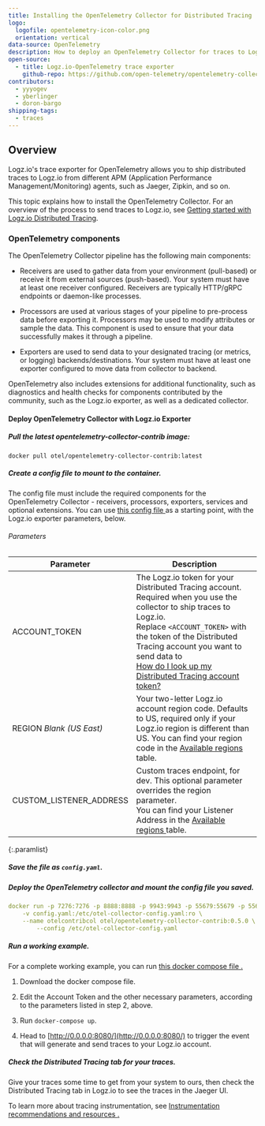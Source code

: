 ```yaml
---
title: Installing the OpenTelemetry Collector for Distributed Tracing
logo:
  logofile: opentelemetry-icon-color.png
  orientation: vertical
data-source: OpenTelemetry
description: How to deploy an OpenTelemetry Collector for traces to Logz.io
open-source:
  - title: Logz.io-OpenTelemetry trace exporter
    github-repo: https://github.com/open-telemetry/opentelemetry-collector-contrib
contributors:
  - yyyogev
  - yberlinger
  - doron-bargo
shipping-tags:
  - traces
---
```

## Overview

Logz.io's trace exporter for OpenTelemetry allows you to ship distributed traces to Logz.io from different APM (Application Performance Management/Monitoring) agents, such as Jaeger, Zipkin, and so on.

This topic explains how to install the OpenTelemetry Collector. For an overview of the process to send traces to Logz.io, see <a href="/user-guide/distributed-tracing/getting-started-tracing" target ="_blank"> Getting started with Logz.io Distributed Tracing</a>. 

### OpenTelemetry components

The OpenTelemetry Collector pipeline has the following main components: 

* Receivers are used to gather data from your environment (pull-based) or receive it from external sources (push-based). Your system must have at least one receiver configured. Receivers are typically HTTP/gRPC endpoints or daemon-like processes. 

* Processors are used at various stages of your pipeline to pre-process data before exporting it.  Processors may be used to modify attributes or sample the data. This component is used to ensure that your data successfully makes it through a pipeline.  <!-- how do you control what processors do? -->
* Exporters are used to send data to your designated tracing (or metrics, or logging) backends/destinations. Your system must have at least one exporter configured to move data from collector to backend.

OpenTelemetry also includes extensions for additional functionality, such as diagnostics and health checks for components contributed by the community, such as the Logz.io exporter, as well as a dedicated collector.

#### Deploy OpenTelemetry Collector with Logz.io Exporter

<div class="tasklist">

##### Pull the latest opentelemetry-collector-contrib image:

```
docker pull otel/opentelemetry-collector-contrib:latest
```

##### Create a config file to mount to the container. 
The config file must include the required components for the OpenTelemetry Collector - receivers, processors, exporters, services and optional extensions.
You can use <a href ="https://github.com/open-telemetry/opentelemetry-collector-contrib/blob/master/exporter/logzioexporter/example/config.yaml" target = "_blank"> this config file <i class="fas fa-external-link-alt"></i></a> as a starting point, with the Logz.io exporter parameters, below.

###### Parameters

| Parameter | Description |
|---|---|
| ACCOUNT_TOKEN <span class="required-param"></span> | The Logz.io token for your Distributed Tracing account. Required when you use the collector to ship traces to Logz.io. <br>Replace `<ACCOUNT_TOKEN>` with the token of the Distributed Tracing account you want to send data to <br><a href ="/user-guide/accounts/finding-your-tracing-account-token" target="_blank">How do I look up my Distributed Tracing account token?</a> |
| REGION <span class="default-param">_Blank (US East)_</span> |  Your two-letter Logz.io account region code. Defaults to US, required only if your Logz.io region is different than US. You can find your region code in the <a href = "https://docs.logz.io/user-guide/accounts/account-region.html#available-regions" target = "_blank">  Available regions <i class="fas fa-external-link-alt"></i></a> table. |
| CUSTOM_LISTENER_ADDRESS | Custom traces endpoint, for dev. This optional parameter overrides the region parameter. <br> You can find your Listener Address in the <a href = "https://docs.logz.io/user-guide/accounts/account-region.html#available-regions" target = "_blank">  Available regions <i class="fas fa-external-link-alt"></i></a> table.|
{:.paramlist}


##### Save the file as `config.yaml`.

##### Deploy the OpenTelemetry collector and mount the config file you saved.

```yaml
docker run -p 7276:7276 -p 8888:8888 -p 9943:9943 -p 55679:55679 -p 55680:55680 -p 9411:9411 \
    -v config.yaml:/etc/otel-collector-config.yaml:ro \
    --name otelcontribcol otel/opentelemetry-collector-contrib:0.5.0 \
        --config /etc/otel-collector-config.yaml
```

##### Run a working example.
For a complete working example, you can run <a href ="https://raw.githubusercontent.com/logzio/logz-docs/master/shipping-config-samples/docker-compose.yaml" target = "_blank"> this docker compose file <i class="fas fa-external-link-alt"></i>.</a>

  1. Download the docker compose file.

  2. Edit the Account Token and the other necessary parameters, according to the parameters listed in step 2, above.
  3. Run `docker-compose up`. 
  4. Head to [http://0.0.0.0:8080/](http://0.0.0.0:8080/) to trigger the event that will generate and send traces to your Logz.io account.

##### Check the Distributed Tracing tab for your traces.

Give your traces some time to get from your system to ours, then check the Distributed Tracing tab in Logz.io to see the traces in the Jaeger UI.

To learn more about tracing instrumentation, see <a href ="/user-guide/distributed-tracing/tracing-instrumentation#instrumentation-recommendations-and-resources" target = "_blank"> Instrumentation recommendations and resources <i class="fas fa-external-link-alt"></i>.</a>

